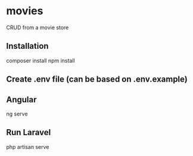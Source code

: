 # movies
CRUD from a movie store

## Installation
composer install
npm install

## Create .env file (can be based on .env.example)

##  Angular
ng serve

## Run Laravel
php artisan serve
